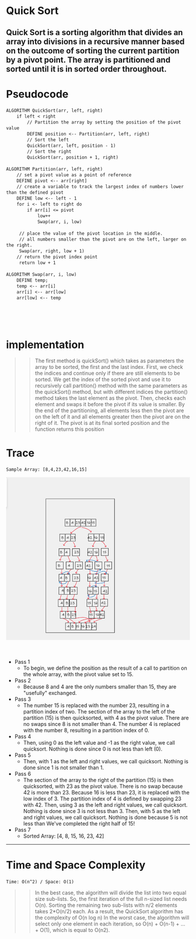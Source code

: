 # Quick Sort


## Quick Sort is a sorting algorithm that divides an array into divisions in a recursive manner based on the outcome of sorting the current partition by a pivot point. The array is partitioned and sorted until it is in sorted order throughout.

# Pseudocode

```
ALGORITHM QuickSort(arr, left, right)
    if left < right
        // Partition the array by setting the position of the pivot value 
        DEFINE position <-- Partition(arr, left, right)
        // Sort the left
        QuickSort(arr, left, position - 1)
        // Sort the right
        QuickSort(arr, position + 1, right)

ALGORITHM Partition(arr, left, right)
    // set a pivot value as a point of reference
    DEFINE pivot <-- arr[right]
    // create a variable to track the largest index of numbers lower than the defined pivot
    DEFINE low <-- left - 1
    for i <- left to right do
        if arr[i] <= pivot
            low++
            Swap(arr, i, low)

     // place the value of the pivot location in the middle.
     // all numbers smaller than the pivot are on the left, larger on the right. 
     Swap(arr, right, low + 1)
    // return the pivot index point
     return low + 1

ALGORITHM Swap(arr, i, low)
    DEFINE temp;
    temp <-- arr[i]
    arr[i] <-- arr[low]
    arr[low] <-- temp

```
<br><br><br>

# implementation

>> The first method is quickSort() which takes as parameters the array to be sorted, the first and the last index. First, we check the indices and continue only if there are still elements to be sorted.
We get the index of the sorted pivot and use it to recursively call partition() method with the same parameters as the quickSort() method, but with different indices
the partition() method takes the last element as the pivot. Then, checks each element and swaps it before the pivot if its value is smaller.
By the end of the partitioning, all elements less then the pivot are on the left of it and all elements greater then the pivot are on the right of it. The pivot is at its final sorted position and the function returns this position



# Trace
 ``Sample Array: [8,4,23,42,16,15]``
 

![Merge Sort](../asset/MergeSortblog.png)
  <br><br><br>
 * Pass 1
    * To begin, we define the position as the result of a call to partition on the whole array, with the pivot value set to 15.
 * Pass 2
    * Because 8 and 4 are the only numbers smaller than 15, they are "usefully" exchanged.
 * Pass 3
    * The number 15 is replaced with the number 23, resulting in a partition index of two. The section of the array to the left of the partition (15) is then quicksorted, with 4 as the pivot value. There are no swaps since 8 is not smaller than 4. The number 4 is replaced with the number 8, resulting in a partition index of 0.
 * Pass 4
    * Then, using 0 as the left value and -1 as the right value, we call quicksort. Nothing is done since 0 is not less than left (0).
 * Pass 5
    * Then, with 1 as the left and right values, we call quicksort. Nothing is done since 1 is not smaller than 1.
 * Pass 6
    * The section of the array to the right of the partition (15) is then quicksorted, with 23 as the pivot value. There is no swap because 42 is more than 23. Because 16 is less than 23, it is replaced with the low index of 3. The partition index of 4 is defined by swapping 23 with 42. Then, using 3 as the left and right values, we call quicksort. Nothing is done since 3 is not less than 3. Then, with 5 as the left and right values, we call quicksort. Nothing is done because 5 is not less than We've completed the right half of 15!
 * Pass 7
    * Sorted Array: [4, 8, 15, 16, 23, 42]


  



----

# Time and Space Complexity
``Time: O(n^2) / Space: O(1)``
>> In the best case, the algorithm will divide the list into two equal size sub-lists. So, the first iteration of the full n-sized list needs O(n). Sorting the remaining two sub-lists with n/2 elements takes 2*O(n/2) each. As a result, the QuickSort algorithm has the complexity of O(n log n) In the worst case, the algorithm will select only one element in each iteration, so O(n) + O(n-1) + … + O(1), which is equal to O(n2).


